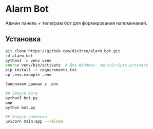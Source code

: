 # Alarm Bot
Админ панель + телеграм бот для формирования напоминаний.

## Установка

```bash
git clone https://github.com/div3rse/alarm_bot.git
cd alarm_bot
python3 -m venv venv
source venv/bin/activate  # Для Windows: venv\Scripts\activate
pip install -r requirements.txt
cp .env.example .env

Заполняем данные в .env

## Запуск бота 
python3 bot.py
или
python bot.py

## Запуск панельки
uvicorn main:app --reload
